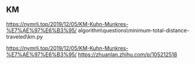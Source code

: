 
## KM 
https://nymrli.top/2019/12/05/KM-Kuhn-Munkres-%E7%AE%97%E6%B3%95/
algorithm\questions\minimum-total-distance-traveled\km.py

https://nymrli.top/2019/12/05/KM-Kuhn-Munkres-%E7%AE%97%E6%B3%95/
https://zhuanlan.zhihu.com/p/105212518
